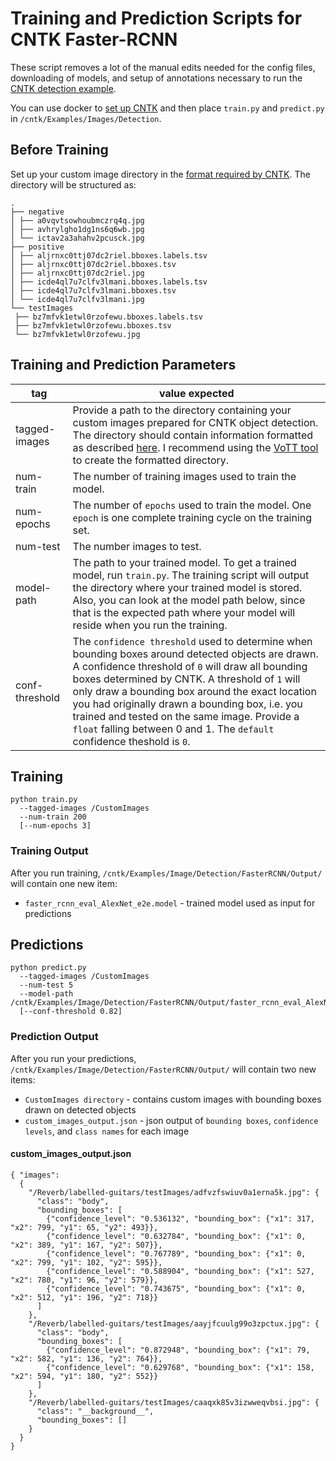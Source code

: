 # Training and Prediction Scripts for CNTK Faster-RCNN

These script removes a lot of the manual edits needed for the config files, downloading of models, and setup of annotations necessary to run the [CNTK detection example](https://github.com/Microsoft/CNTK/tree/master/Examples/Image/Detection/FasterRCNN).

You can use docker to [set up CNTK](https://github.com/jcjimenez/CNTK-docker/blob/master/ubuntu-14.04/version_2/cpu/runtime/python-3/Dockerfile) and then place `train.py` and `predict.py` in `/cntk/Examples/Images/Detection`.

## Before Training

Set up your custom image directory in the [format required by CNTK](https://docs.microsoft.com/en-us/cognitive-toolkit/object-detection-using-fast-r-cnn#train-on-your-own-data). The directory will be structured as:

```
.
├── negative
│ ├── a0vqvtsowhoubmczrq4q.jpg
│ ├── avhrylgho1dg1ns6q6wb.jpg
│ └── ictav2a3ahahv2pcusck.jpg
├── positive
│ ├── aljrnxc0ttj07dc2riel.bboxes.labels.tsv
│ ├── aljrnxc0ttj07dc2riel.bboxes.tsv
│ ├── aljrnxc0ttj07dc2riel.jpg
│ ├── icde4ql7u7clfv3lmani.bboxes.labels.tsv
│ ├── icde4ql7u7clfv3lmani.bboxes.tsv
│ └── icde4ql7u7clfv3lmani.jpg
└── testImages
 ├── bz7mfvk1etwl0rzofewu.bboxes.labels.tsv
 ├── bz7mfvk1etwl0rzofewu.bboxes.tsv
 └── bz7mfvk1etwl0rzofewu.jpg
```

## Training and Prediction Parameters

| tag                       | value expected      |
| --------------------------| --------------------|
| tagged-images             | Provide a path to the directory containing your custom images prepared for CNTK object detection. The directory should contain information formatted as described [here](https://docs.microsoft.com/en-us/cognitive-toolkit/Object-Detection-using-Fast-R-CNN#train-on-your-own-data). I recommend using the [VoTT tool](https://github.com/Microsoft/VoTT) to create the formatted directory. |
| num-train                 | The number of training images used to train the model. |
| num-epochs                | The number of `epochs` used to train the model. One `epoch` is one complete training cycle on the training set. |
| num-test                  | The number images to test. |
| model-path                | The path to your trained model. To get a trained model, run `train.py`. The training script will output the directory where your trained model is stored. Also, you can look at the model path below, since that is the expected path where your model will reside when you run the training. |
| conf-threshold            | The `confidence threshold` used to determine when bounding boxes around detected objects are drawn. A confidence threshold of `0` will draw all bounding boxes determined by CNTK. A threshold of `1` will only draw a bounding box around the exact location you had originally drawn a bounding box, i.e. you trained and tested on the same image. Provide a `float` falling between 0 and 1. The `default` confidence theshold is `0`. |

## Training
```
python train.py 
  --tagged-images /CustomImages
  --num-train 200 
  [--num-epochs 3]
```

### Training Output

After you run training, `/cntk/Examples/Image/Detection/FasterRCNN/Output/` will contain one new item:
* `faster_rcnn_eval_AlexNet_e2e.model` - trained model used as input for predictions

## Predictions
```
python predict.py 
  --tagged-images /CustomImages 
  --num-test 5
  --model-path /cntk/Examples/Image/Detection/FasterRCNN/Output/faster_rcnn_eval_AlexNet_e2e.model
  [--conf-threshold 0.82]
```

### Prediction Output
After you run your predictions, `/cntk/Examples/Image/Detection/FasterRCNN/Output/` will contain two new items: 

* `CustomImages directory` - contains custom images with bounding boxes drawn on detected objects
* `custom_images_output.json` - json output of `bounding boxes`, `confidence levels`, and `class names` for each image

#### custom_images_output.json

```
{ "images": 
  {
    "/Reverb/labelled-guitars/testImages/adfvzfswiuv0a1erna5k.jpg": {
      "class": "body",
      "bounding_boxes": [
        {"confidence_level": "0.536132", "bounding_box": {"x1": 317, "x2": 799, "y1": 65, "y2": 493}},
        {"confidence_level": "0.632784", "bounding_box": {"x1": 0, "x2": 389, "y1": 167, "y2": 507}},
        {"confidence_level": "0.767789", "bounding_box": {"x1": 0, "x2": 799, "y1": 102, "y2": 595}},
        {"confidence_level": "0.588904", "bounding_box": {"x1": 527, "x2": 780, "y1": 96, "y2": 579}},
        {"confidence_level": "0.743675", "bounding_box": {"x1": 0, "x2": 512, "y1": 196, "y2": 718}}
      ]
    }, 
    "/Reverb/labelled-guitars/testImages/aayjfcuulg99o3zpctux.jpg": {
      "class": "body", 
      "bounding_boxes": [
        {"confidence_level": "0.872948", "bounding_box": {"x1": 79, "x2": 582, "y1": 136, "y2": 764}},
        {"confidence_level": "0.629768", "bounding_box": {"x1": 158, "x2": 594, "y1": 180, "y2": 552}}
      ]
    },
    "/Reverb/labelled-guitars/testImages/caaqxk85v3izwweqvbsi.jpg": {
      "class": "__background__",
      "bounding_boxes": []
    }
  }
}
```